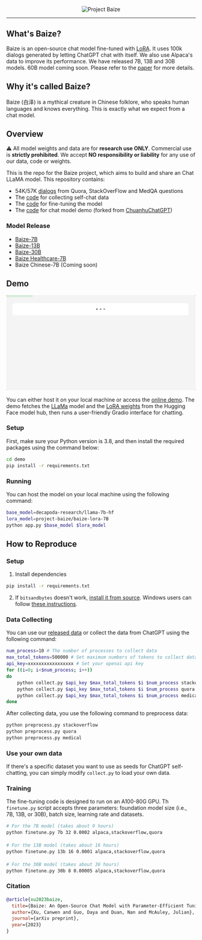 <p align="center">
<img width="500px" alt="Project Baize" src="https://user-images.githubusercontent.com/22514219/229195563-0cddfa74-e52f-4413-b4b4-e4ba489c4b3d.png">
</p>
<hr>

## What's Baize?
Baize is an open-source chat model fine-tuned with [LoRA](https://github.com/microsoft/LoRA). It uses 100k dialogs generated by letting ChatGPT chat with itself. We also use Alpaca's data to improve its performance. We have released 7B, 13B and 30B models. 60B model coming soon. Please refer to the [paper](https://arxiv.org/pdf/2304.01196.pdf) for more details.

## Why it's called Baize?
Baize (白泽) is a mythical creature in Chinese folklore, who speaks human languages and knows everything. This is exactly what we expect from a chat model.

## Overview
⚠️ All model weights and data are for **research use ONLY**. Commercial use is **strictly prohibited**. We accept **NO responsibility or liability** for any use of our data, code or weights.

This is the repo for the Baize project, which aims to build and share an Chat LLaMA model. This repository contains:

- 54K/57K [dialogs](data) from Quora, StackOverFlow and MedQA questions
- The [code](collect.py) for collecting self-chat data
- The [code](finetune.py) for fine-tuning the model
- The [code](demo/app.py) for chat model demo (forked from [ChuanhuChatGPT](https://github.com/GaiZhenbiao/ChuanhuChatGPT))

### Model Release
- [Baize-7B](https://huggingface.co/project-baize/baize-lora-7B)
- [Baize-13B](https://huggingface.co/project-baize/baize-lora-13B)
- [Baize-30B](https://huggingface.co/project-baize/baize-lora-30B)
- [Baize Healthcare-7B](https://huggingface.co/project-baize/baize-healthcare-lora-7b)
- Baize Chinese-7B (Coming soon)

## Demo

<p align="center">
  <img alt="Demo" src="example.gif" />
</p>

You can either host it on your local machine or access the [online demo](https://huggingface.co/spaces/project-baize/baize-lora-7B). The demo fetches the [LLaMa](https://huggingface.co/decapoda-research/llama-7b-hf) model and the [LoRA weights](https://huggingface.co/project-baize/baize-lora-7B) from the Hugging Face model hub, then runs a user-friendly Gradio interface for chatting.

### Setup

First, make sure your Python version is 3.8, and then install the required packages using the command below:

```bash
cd demo
pip install -r requirements.txt
```

### Running

You can host the model on your local machine using the following command:

```bash
base_model=decapoda-research/llama-7b-hf
lora_model=project-baize/baize-lora-7B
python app.py $base_model $lora_model
```

## How to Reproduce

### Setup

1. Install dependencies

```bash
pip install -r requirements.txt
```

2. If `bitsandbytes` doesn't work, [install it from source](https://github.com/TimDettmers/bitsandbytes/blob/main/compile_from_source.md). Windows users can follow [these instructions](https://github.com/tloen/alpaca-lora/issues/17).

### Data Collecting

You can use our [released data](data) or collect the data from ChatGPT using the following command:

```bash
num_process=10 # The number of processes to collect data
max_total_tokens=500000 # Set maximum numbers of tokens to collect data
api_key=xxxxxxxxxxxxxxxxx # Set your openai api key
for ((i=0; i<$num_process; i++))
do
    python collect.py $api_key $max_total_tokens $i $num_process stackoverflow &
    python collect.py $api_key $max_total_tokens $i $num_process quora &
    python collect.py $api_key $max_total_tokens $i $num_process medical &
done
```

After collecting data, you use the following command to preprocess data:

```bash
python preprocess.py stackoverflow
python preprocess.py quora
python preprocess.py medical
```

### Use your own data

If there's a specific dataset you want to use as seeds for ChatGPT self-chatting, you can simply modify `collect.py` to load your own data. 

### Training

The fine-tuning code is designed to run on an A100-80G GPU. Th `finetune.py` script accepts three parameters: foundation model size (i.e., 7B, 13B, or 30B), batch size, learning rate and datasets.

```bash
# For the 7B model (takes about 9 hours)
python finetune.py 7b 32 0.0002 alpaca,stackoverflow,quora

# For the 13B model (takes about 16 hours)
python finetune.py 13b 16 0.0001 alpaca,stackoverflow,quora

# For the 30B model (takes about 36 hours)
python finetune.py 30b 8 0.00005 alpaca,stackoverflow,quora
```

### Citation
```bibtex
@article{xu2023baize,
  title={Baize: An Open-Source Chat Model with Parameter-Efficient Tuning on Self-Chat Data},
  author={Xu, Canwen and Guo, Daya and Duan, Nan and McAuley, Julian},
  journal={arXiv preprint},
  year={2023}
}
```

